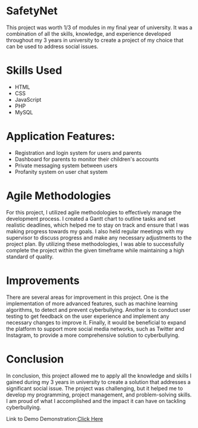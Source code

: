 # SafetyNet

This project was worth 1/3 of modules in my final year of university. It was a combination of all the skills, knowledge, and experience developed throughout my 3 years in university to create a project of my choice that can be used to address social issues.

# Skills Used

- HTML
- CSS
- JavaScript
- PHP
- MySQL

# Application Features:
- Registration and login system for users and parents
- Dashboard for parents to monitor their children's accounts
- Private messaging system between users
- Profanity system on user chat system


# Agile Methodologies

For this project, I utilized agile methodologies to effectively manage the development process. I created a Gantt chart to outline tasks and set realistic deadlines, which helped me to stay on track and ensure that I was making progress towards my goals. I also held regular meetings with my supervisor to discuss progress and make any necessary adjustments to the project plan. By utilizing these methodologies, I was able to successfully complete the project within the given timeframe while maintaining a high standard of quality.


# Improvements
There are several areas for improvement in this project. One is the implementation of more advanced features, such as machine learning algorithms, to detect and prevent cyberbullying. Another is to conduct user testing to get feedback on the user experience and implement any necessary changes to improve it. Finally, it would be beneficial to expand the platform to support more social media networks, such as Twitter and Instagram, to provide a more comprehensive solution to cyberbullying.

# Conclusion
In conclusion, this project allowed me to apply all the knowledge and skills I gained during my 3 years in university to create a solution that addresses a significant social issue. The project was challenging, but it helped me to develop my programming, project management, and problem-solving skills. I am proud of what I accomplished and the impact it can have on tackling cyberbullying.


Link to Demo Demonstration:<a href = 'https://drive.google.com/file/d/1VyH9OfeOdURnqjtO1cFu_v8AoR6y786q/view?usp=sharing'>Click Here</a>
